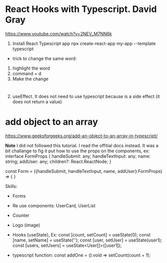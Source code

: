 # React Hooks with Typescript. David Gray

https://www.youtube.com/watch?v=2NEV_M7NN6k

1. Install React Typescript app
   npx create-react-app my-app --template typescript

- trick to change the same word:

1. highlight the word
2. command + d
3. Make the change

#

2. useEffect. It does not need to use typescript because is a side effect (it does not return a value)

# add object to an array

https://www.geeksforgeeks.org/add-an-object-to-an-array-in-typescript/

**Note**
I did not followed this tutorial. I read the offitial docs instead. It was a bit challange to fig it put how to use the props on the components, ex:
interface FormProps {
handleSubmit: any;
handleTextInput: any;
name: string;
addUser: any;
children?: React.ReactNode;
}

const Form = ({handleSubmit, handleTextInput, name, addUser}:FormProps) => {
}

Skills:

- Forms
- Re use components: UserCard, UserList
- Counter
- Logo (image)
- Hooks (useState), Ex:
  const [count, setCount] = useState<number>(0);
  const [name, setName] = useState<string>('');
  const [user, setUser] = useState<User>(user1);
  const [users, setUsers] = useState<User[]>([user1]);

- typescript function:
  const addOne = ():void => setCount(count + 1);
